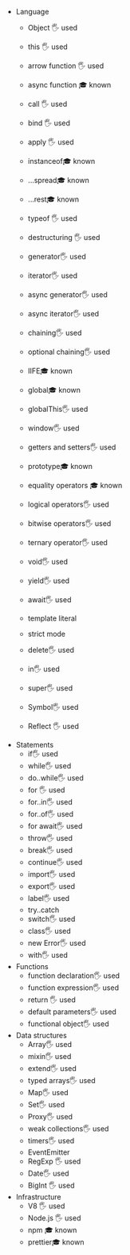 

- Language
  - Object 🖐️ used
  - this 🖐️ used
  - arrow function 🖐️ used
  - async function 🎓 known
  - call 🖐️ used
  - bind 🖐️ used
  - apply 🖐️ used
  - instanceof🎓 known
  - ...spread🎓 known
  - ...rest🎓 known
  - typeof 🖐️ used
  - destructuring 🖐️ used
  - generator🖐️ used
  - iterator🖐️ used
  - async generator🖐️ used
  - async iterator🖐️ used
  - chaining🖐️ used
  - optional chaining🖐️ used
  - IIFE🎓 known
  - global🎓 known
  - globalThis🖐️ used
  - window🖐️ used
  - getters and setters🖐️ used

  - prototype🎓 known
  - equality operators 🎓 known
  - logical operators🖐️ used
  - bitwise operators🖐️ used
  - ternary operator🖐️ used
  - void🖐️ used
  - yield🖐️ used
  - await🖐️ used
  - template literal
  - strict mode
  - delete🖐️ used
  - in🖐️ used
  - super🖐️ used
  - Symbol🖐️ used
  - Reflect 🖐️ used
- Statements
  - if🖐️ used
  - while🖐️ used
  - do..while🖐️ used
  - for 🖐️ used
  - for..in🖐️ used
  - for..of🖐️ used
  - for await🖐️ used
  - throw🖐️ used
  - break🖐️ used
  - continue🖐️ used
  - import🖐️ used
  - export🖐️ used
  - label🖐️ used
  - try..catch
  - switch🖐️ used
  - class🖐️ used
  - new Error🖐️ used
  - with🖐️ used
- Functions
  - function declaration🖐️ used
  - function expression🖐️ used
  - return 🖐️ used
  - default parameters🖐️ used
  - functional object🖐️ used
- Data structures
  - Array🖐️ used
  - mixin🖐️ used
  - extend🖐️ used
  - typed arrays🖐️ used
  - Map🖐️ used
  - Set🖐️ used
  - Proxy🖐️ used
  - weak collections🖐️ used
  - timers🖐️ used
  - EventEmitter
  - RegExp 🖐️ used
  - Date🖐️ used
  - BigInt 🖐️ used
- Infrastructure
  - V8 🖐️ used
  - Node.js 🖐️ used
  - npm 🎓 known
  - prettier🎓 known

